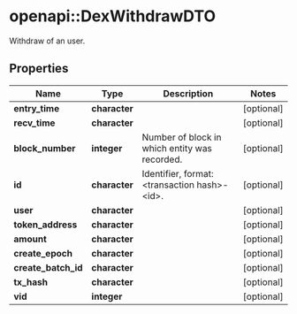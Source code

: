 # openapi::DexWithdrawDTO

Withdraw of an user.

## Properties
Name | Type | Description | Notes
------------ | ------------- | ------------- | -------------
**entry_time** | **character** |  | [optional] 
**recv_time** | **character** |  | [optional] 
**block_number** | **integer** | Number of block in which entity was recorded. | [optional] 
**id** | **character** | Identifier, format: &lt;transaction hash&gt;-&lt;id&gt;. | [optional] 
**user** | **character** |  | [optional] 
**token_address** | **character** |  | [optional] 
**amount** | **character** |  | [optional] 
**create_epoch** | **character** |  | [optional] 
**create_batch_id** | **character** |  | [optional] 
**tx_hash** | **character** |  | [optional] 
**vid** | **integer** |  | [optional] 


